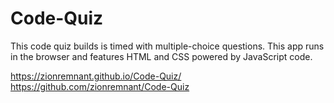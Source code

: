 # Code-Quiz

This code quiz builds is timed with multiple-choice questions. This app runs in the browser and features HTML and CSS powered by JavaScript code.

https://zionremnant.github.io/Code-Quiz/
https://github.com/zionremnant/Code-Quiz